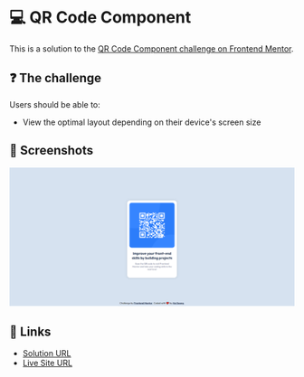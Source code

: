 # 💻 QR Code Component

This is a solution to the [QR Code Component challenge on Frontend Mentor](https://www.frontendmentor.io/challenges/qr-code-component-iux_sIO_H).

## ❓ The challenge

Users should be able to:

- View the optimal layout depending on their device's screen size

## 📸 Screenshots

![main](./images/screenshot.png)

## 🔗 Links

- [Solution URL](https://www.frontendmentor.io/solutions/qr-code-component-with-scss-css-flexbox-S1kB2zqH5)
- [Live Site URL](https://qr-code-component-846.pages.dev/)
